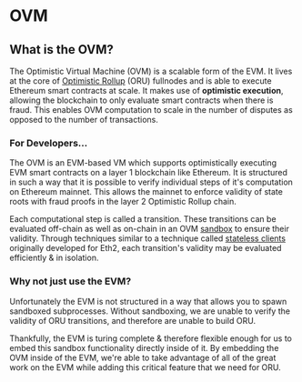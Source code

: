 # OVM

## What is the OVM?

The Optimistic Virtual Machine \(OVM\) is a scalable form of the EVM. It lives at the core of [Optimistic Rollup](https://medium.com/plasma-group/ethereum-smart-contracts-in-l2-optimistic-rollup-2c1cef2ec537) \(ORU\) fullnodes and is able to execute Ethereum smart contracts at scale. It makes use of **optimistic execution**, allowing the blockchain to only evaluate smart contracts when there is fraud. This enables OVM computation to scale in the number of disputes as opposed to the number of transactions.

### For Developers...

The OVM is an EVM-based VM which supports optimistically executing EVM smart contracts on a layer 1 blockchain like Ethereum. It is structured in such a way that it is possible to verify individual steps of it's computation on Ethereum mainnet. This allows the mainnet to enforce validity of state roots with fraud proofs in the layer 2 Optimistic Rollup chain.

Each computational step is called a transition. These transitions can be evaluated off-chain as well as on-chain in an OVM [sandbox](https://en.wikipedia.org/wiki/Sandbox_%28computer_security%29) to ensure their validity. Through techniques similar to a technique called [stateless clients](https://ethresear.ch/t/the-stateless-client-concept/172) originally developed for Eth2, each transition's validity may be evaluated efficiently & in isolation.

### Why not just use the EVM?

Unfortunately the EVM is not structured in a way that allows you to spawn sandboxed subprocesses. Without sandboxing, we are unable to verify the validity of ORU transitions, and therefore are unable to build ORU.

Thankfully, the EVM is turing complete & therefore flexible enough for us to embed this sandbox functionality directly inside of it. By embedding the OVM inside of the EVM, we're able to take advantage of all of the great work on the EVM while adding this critical feature that we need for ORU.

